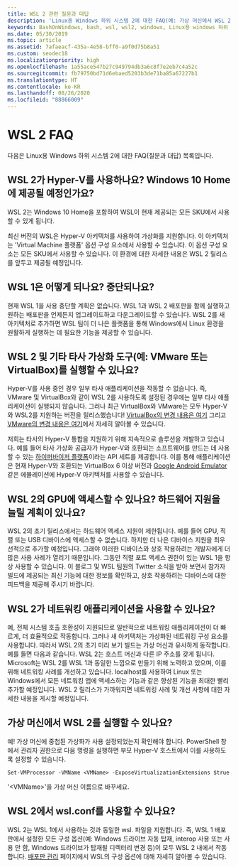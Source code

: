 ```yaml
---
title: WSL 2 관련 질문과 대답
description: 'Linux용 Windows 하위 시스템 2에 대한 FAQ(예: 가상 머신에서 WSL 2를 실행할 수 있나요?)의 답변을 찾아보세요.'
keywords: BashOnWindows, bash, wsl, wsl2, windows, Linux용 windows 하위 시스템, windowssubsystem, ubuntu, debian, suse, windows 10, 설치
ms.date: 05/30/2019
ms.topic: article
ms.assetid: 7afaeacf-435a-4e58-bff0-a9f0d75b8a51
ms.custom: seodec18
ms.localizationpriority: high
ms.openlocfilehash: 1a55ace547b27c949794db3a6c8f7e2eb7c4a52c
ms.sourcegitcommit: fb79750bd71d6ebaed5203b3de71ba85a67227b1
ms.translationtype: HT
ms.contentlocale: ko-KR
ms.lasthandoff: 08/26/2020
ms.locfileid: "88866009"
---
```

# <a name="wsl-2-faqs"></a>WSL 2 FAQ

다음은 Linux용 Windows 하위 시스템 2에 대한 FAQ(질문과 대답) 목록입니다.

## <a name="does-wsl-2-use-hyper-v-will-it-be-available-on-windows-10-home"></a>WSL 2가 Hyper-V를 사용하나요? Windows 10 Home에 제공될 예정인가요?

WSL 2는 Windows 10 Home을 포함하여 WSL이 현재 제공되는 모든 SKU에서 사용할 수 있게 됩니다.

최신 버전의 WSL은 Hyper-V 아키텍처를 사용하여 가상화를 지원합니다. 이 아키텍처는 'Virtual Machine 플랫폼' 옵션 구성 요소에서 사용할 수 있습니다. 이 옵션 구성 요소는 모든 SKU에서 사용할 수 있습니다. 이 환경에 대한 자세한 내용은 WSL 2 릴리스를 앞두고 제공될 예정입니다.

## <a name="what-will-happen-to-wsl-1-will-it-be-abandoned"></a>WSL 1은 어떻게 되나요? 중단되나요?

현재 WSL 1을 사용 중단할 계획은 없습니다. WSL 1과 WSL 2 배포판을 함께 실행하고 원하는 배포판을 언제든지 업그레이드하고 다운그레이드할 수 있습니다. WSL 2를 새 아키텍처로 추가하면 WSL 팀이 더 나은 플랫폼을 통해 Windows에서 Linux 환경을 원활하게 실행하는 데 필요한 기능을 제공할 수 있습니다.

## <a name="will-i-be-able-to-run-wsl-2-and-other-3rd-party-virtualization-tools-such-as-vmware-or-virtualbox"></a>WSL 2 및 기타 타사 가상화 도구(예: VMware 또는 VirtualBox)를 실행할 수 있나요?

Hyper-V를 사용 중인 경우 일부 타사 애플리케이션을 작동할 수 없습니다. 즉, VMware 및 VirtualBox와 같이 WSL 2를 사용하도록 설정된 경우에는 일부 타사 애플리케이션이 실행되지 않습니다. 그러나 최근 VirtualBox와 VMware는 모두 Hyper-V와 WSL2를 지원하는 버전을 릴리스했습니다! [VirtualBox의 변경 내용은 여기][1] 그리고 [VMware의 변경 내용은 여기][4]에서 자세히 알아볼 수 있습니다.

저희는 타사의 Hyper-V 통합을 지원하기 위해 지속적으로 솔루션을 개발하고 있습니다. 예를 들어 타사 가상화 공급자가 Hyper-V와 호환되는 소프트웨어를 만드는 데 사용할 수 있는 [하이퍼바이저 플랫폼][2]이라는 API 세트를 제공합니다. 이를 통해 애플리케이션은 현재 Hyper-V와 호환되는 VirtualBox 6 이상 버전과 [Google Android Emulator][3] 같은 에뮬레이션에 Hyper-V 아키텍처를 사용할 수 있습니다.

## <a name="can-i-access-the-gpu-in-wsl-2-are-there-plans-to-increase-hardware-support"></a>WSL 2의 GPU에 액세스할 수 있나요? 하드웨어 지원을 늘릴 계획이 있나요?

WSL 2의 초기 릴리스에서는 하드웨어 액세스 지원이 제한됩니다. 예를 들어 GPU, 직렬 또는 USB 디바이스에 액세스할 수 없습니다. 하지만 더 나은 디바이스 지원을 최우선적으로 추가할 예정입니다. 그래야 이러한 디바이스와 상호 작용하려는 개발자에게 더 많은 사용 사례가 열리기 때문입니다. 그동안 직렬 포트 액세스 권한이 있는 WSL 1을 항상 사용할 수 있습니다. 이 블로그 및 WSL 팀원의 Twitter 소식을 받아 보면서 참가자 빌드에 제공되는 최신 기능에 대한 정보를 확인하고, 상호 작용하려는 디바이스에 대한 피드백을 제공해 주시기 바랍니다.

## <a name="will-wsl-2-be-able-to-use-networking-applications"></a>WSL 2가 네트워킹 애플리케이션을 사용할 수 있나요?

예, 전체 시스템 호출 호환성이 지원되므로 일반적으로 네트워킹 애플리케이션이 더 빠르게, 더 효율적으로 작동합니다. 그러나 새 아키텍처는 가상화된 네트워킹 구성 요소를 사용합니다. 따라서 WSL 2의 초기 미리 보기 빌드는 가상 머신과 유사하게 동작합니다. 예를 들면 다음과 같습니다. WSL 2는 호스트 머신과 다른 IP 주소를 갖게 됩니다. Microsoft는 WSL 2를 WSL 1과 동일한 느낌으로 만들기 위해 노력하고 있으며, 이를 위해 네트워킹 사례를 개선하고 있습니다. localhost를 사용하여 Linux 또는 Windows에서 모든 네트워킹 앱에 액세스하는 기능과 같은 향상된 기능을 최대한 빨리 추가할 예정입니다. WSL 2 릴리스가 가까워지면 네트워킹 사례 및 개선 사항에 대한 자세한 내용을 게시할 예정입니다.

## <a name="can-i-run-wsl-2-in-a-virtual-machine"></a>가상 머신에서 WSL 2를 실행할 수 있나요?

예! 가상 머신에 중첩된 가상화가 사용 설정되었는지 확인해야 합니다. PowerShell 창에서 관리자 권한으로 다음 명령을 실행하면 부모 Hyper-V 호스트에서 이를 사용하도록 설정할 수 있습니다.

`Set-VMProcessor -VMName <VMName> -ExposeVirtualizationExtensions $true`

'&lt;VMName&gt;'을 가상 머신 이름으로 바꾸세요.

## <a name="can-i-use-wslconf-in-wsl-2"></a>WSL 2에서 wsl.conf를 사용할 수 있나요?

WSL 2는 WSL 1에서 사용하는 것과 동일한 wsl. 파일을 지원합니다. 즉, WSL 1 배포판에서 설정한 모든 구성 옵션(예: Windows 드라이브 자동 탑재, interop 사용 또는 사용 안 함, Windows 드라이브가 탑재될 디렉터리 변경 등)이 모두 WSL 2 내에서 작동합니다. [배포판 관리](./wsl-config.md) 페이지에서 WSL의 구성 옵션에 대해 자세히 알아볼 수 있습니다.

 [1]: https://www.virtualbox.org/wiki/Changelog-6.0
 [2]: https://docs.microsoft.com/virtualization/api/
 [3]: https://devblogs.microsoft.com/visualstudio/hyper-v-android-emulator-support/
 [4]: https://blogs.vmware.com/workstation/2020/01/vmware-workstation-tech-preview-20h1.html
